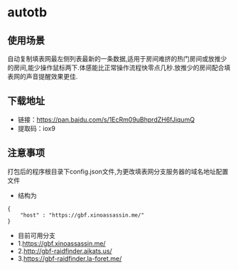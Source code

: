 # autotb
## 使用场景
自动复制填表网最左侧列表最新的一条数据,适用于房间难挤的热门房间或放推少的房间,能少操作鼠标两下.体感能比正常操作流程快零点几秒.放推少的房间配合填表网的声音提醒效果更佳.
## 下载地址
- 链接：https://pan.baidu.com/s/1EcRm09uBhprdZH6fJiqumQ 
- 提取码：iox9 
## 注意事项
打包后的程序根目录下config.json文件,为更改填表网分支服务器的域名地址配置文件
- 结构为
```
{
	"host" : "https://gbf.xinoassassin.me/"
}
```
- 目前可用分支
- 1.https://gbf.xinoassassin.me/
- 2.http://gbf-raidfinder.aikats.us/
- 3.https://gbf-raidfinder.la-foret.me/
